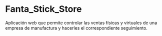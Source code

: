 # Fanta_Stick_Store
Aplicación web que permite controlar las ventas físicas y virtuales de una empresa de manufactura y hacerles el correspondiente seguimiento.
